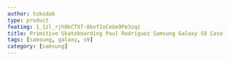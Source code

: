 ```yaml
---
author: tokodab
type: product
featimg: 1_1zl_rjh8kCTXf-8bvf2xCeUe9Pe3zqi
title: Primitive Skateboarding Paul Rodriguez Samsung Galaxy S9 Case
tags: [samsung, galaxy, s9]
category: [samsung]
---
```

